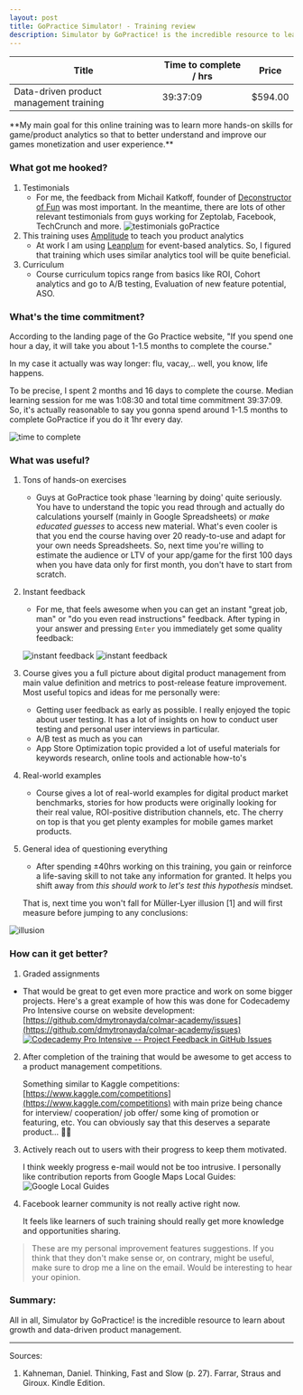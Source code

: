 ```yaml
---
layout: post
title: GoPractice Simulator! - Training review
description: Simulator by GoPractice! is the incredible resource to learn about growth and data-driven product management
---
```


<div class="table-wrapper">
    <table class="alt">
        <thead>
            <tr>
                <th>Title</th>
                <th>Time to complete / hrs</th>
                <th>Price</th>
            </tr>
        </thead>
        <tbody>
            <tr>
                <td>Data-driven product management training</td>
                <td>39:37:09</td>
                <td>$594.00</td>
            </tr>
        </tbody>
    </table>
</div>
**My main goal for this online training was to learn more hands-on skills for game/product analytics so that to better understand and improve our games monetization and user experience.**

### What got me hooked? 
1. Testimonials 
   * For me, the feedback from Michail Katkoff, founder of [Deconstructor of Fun](https://www.deconstructoroffun.com/blog) was most important. In the meantime, there are lots of other relevant testimonials from guys working for Zeptolab, Facebook, TechCrunch and more.
   ![testimonials goPractice](/assets/images/simulatorTestimonials.png)
2. This training uses [Amplitude](https://amplitude.com/) to teach you product analytics
   * At work I am using [Leanplum](https://www.leanplum.com/) for event-based analytics. So, I figured that training which uses similar analytics tool will be quite beneficial.
3. Curriculum
   * Course curriculum topics range from basics like ROI, Cohort analytics and go to A/B testing, Evaluation of new feature potential, ASO. 

 
### What's the time commitment? 
According to the landing page of the Go Practice website, "If you spend one hour a day, it will take you about 1-1.5 months to complete the course." 

In my case it actually was way longer: flu, vacay,.. well, you know, life happens. 

To be precise, I spent 2 months and 16 days to complete the course. Median learning session for me was 1:08:30 and total time commitment 39:37:09. So, it's actually reasonable to say you gonna spend around 1-1.5 months to complete GoPractice if you do it 1hr every day. 

![time to complete](/assets/images/timeSpentGoPracticeSimulator.png)


### What was useful? 

1. Tons of hands-on exercises 
   * Guys at GoPractice took phase 'learning by doing' quite seriously. You have to understand the topic you read through and actually do calculations yourself (mainly in Google Spreadsheets)  or *make educated guesses* to access new material. What's even cooler is that you end the course having over 20 ready-to-use and adapt for your own needs Spreadsheets. So, next time you're willing to estimate the audience or LTV of your app/game for the first 100 days when you have data only for first month, you don't have to start from scratch. 
2. Instant feedback 
   * For me, that feels awesome when you can get an instant "great job, man" or "do you even read instructions" feedback. After typing in your answer and pressing `Enter` you immediately get some quality feedback:  

   ![instant feedback](/assets/images/instantFeedback.png)
   ![instant feedback](/assets/images/instantFeedbackWrong.png)
3. Course gives you a full picture about digital product management from main value definition and metrics to post-release feature improvement. Most useful topics and ideas for me personally were: 
   * Getting user feedback as early as possible. 
   I really enjoyed the topic about user testing. It has a lot of insights on how to conduct user testing and personal user interviews in particular. 
   * A/B test as much as you can
   * App Store Optimization topic provided a lot of useful materials for keywords research, online tools and actionable how-to's 
4. Real-world examples
   * Course gives a lot of real-world examples for digital product market benchmarks, stories for how products were originally looking for their real value, ROI-positive distribution channels, etc. The cherry on top is that you get plenty examples for mobile games market products.  

5. General idea of questioning everything
   * After spending ±40hrs working on this training, you gain or reinforce a life-saving skill to not take any information for granted. It helps you shift away from *this should work* to *let's test this hypothesis* mindset. 
   
   That is, next time you won't fall for Müller-Lyer illusion [1] and will first measure before jumping to any conclusions: 

  ![illusion](/assets/images/illusionMullerLyer.png)



### How can it get better? 

1. Graded assignments  
  * That would be great to get even more practice and work on some bigger projects. Here's a great example of how this was done for Codecademy Pro Intensive course on website development: [https://github.com/dmytronayda/colmar-academy/issues](https://github.com/dmytronayda/colmar-academy/issues) 
  [![Codecademy Pro Intensive -- Project Feedback in GitHub Issues](https://i.ibb.co/J3VqHYf/https-i-ytimg-com-vi-3ys-Z9-E1dk-E-maxresdefault.jpg)](https://youtu.be/3ys_Z9E1dkE "Codecademy Pro Intensive -- Project Feedback in GitHub Issues")
2. After completion of the training that would be awesome to get access to a product management competitions.    

    Something similar to Kaggle competitions: [https://www.kaggle.com/competitions](https://www.kaggle.com/competitions)  with main prize being chance for interview/ cooperation/ job offer/ some king of promotion or featuring, etc.
You can obviously say that this deserves a separate product... 🤷‍♂️
3. Actively reach out to users with their progress to keep them motivated. 
    
    I think weekly progress e-mail would not be too intrusive. I personally like contribution reports from Google Maps Local Guides: 
    ![Google Local Guides](/assets/images/googleLocalGuidesMotivation.png)
   
4. Facebook learner community is not really active right now. 

    It feels like learners of such training should really get more knowledge and opportunities sharing.  

> These are my personal improvement features suggestions. If you think that they don't make sense or, on contrary, might be useful, make sure to drop me a line on the email. Would be interesting to hear your opinion. 

### Summary: 
All in all, Simulator by GoPractice! is the incredible resource to learn about growth and data-driven product management. 



--------------------
Sources: 

1. Kahneman, Daniel. Thinking, Fast and Slow (p. 27). Farrar, Straus and Giroux. Kindle Edition. 